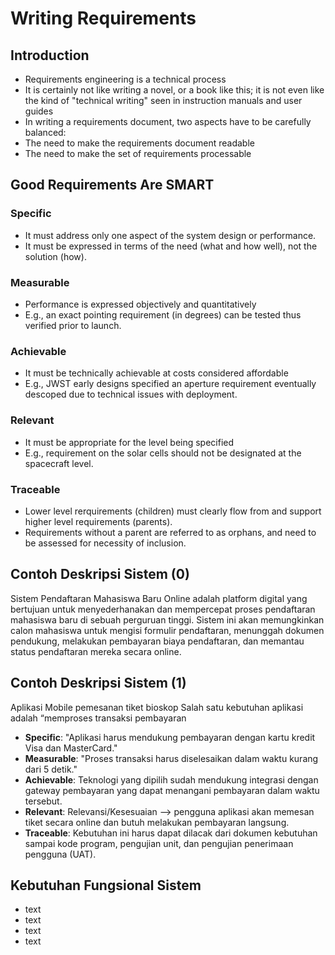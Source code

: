 # Writing Requirements

## Introduction

- Requirements engineering is a technical process
- It is certainly not like writing a novel, or a book like this; it is not even like the kind of "technical writing" seen in instruction manuals and user guides
- In writing a requirements document, two aspects have to be carefully balanced:
- The need to make the requirements document readable
- The need to make the set of requirements processable

## Good Requirements Are SMART

### Specific

- It must address only one aspect of the system design or performance.
- It must be expressed in terms of the need (what and how well), not the solution (how).

### Measurable

- Performance is expressed objectively and quantitatively
- E.g., an exact pointing requirement (in degrees) can be tested thus verified prior to launch.

### Achievable

- It must be technically achievable at costs considered affordable
- E.g., JWST early designs specified an aperture requirement eventually descoped due to technical issues with deployment.

### Relevant

- It must be appropriate for the level being specified
- E.g., requirement on the solar cells should not be designated at the spacecraft level.

### Traceable

- Lower level rerquirements (children) must clearly flow from and support higher level requirements (parents).
- Requirements without a parent are referred to as orphans, and need to be assessed for necessity of inclusion.

## Contoh Deskripsi Sistem (0)

Sistem Pendaftaran Mahasiswa Baru Online adalah platform digital yang bertujuan untuk menyederhanakan dan mempercepat proses pendaftaran mahasiswa baru di sebuah perguruan tinggi. Sistem ini akan memungkinkan calon mahasiswa untuk mengisi formulir pendaftaran, menunggah dokumen pendukung, melakukan pembayaran biaya pendaftaran, dan memantau status pendaftaran mereka secara online.

## Contoh Deskripsi Sistem (1)

Aplikasi Mobile pemesanan tiket bioskop
Salah satu kebutuhan aplikasi adalah “memproses transaksi pembayaran

- **Specific**: "Aplikasi harus mendukung pembayaran dengan kartu kredit Visa dan MasterCard."
- **Measurable**: "Proses transaksi harus diselesaikan dalam waktu kurang dari 5 detik."
- **Achievable**: Teknologi yang dipilih sudah mendukung integrasi dengan gateway pembayaran yang dapat menangani pembayaran dalam waktu tersebut.
- **Relevant**: Relevansi/Kesesuaian —> pengguna aplikasi akan memesan tiket secara online dan butuh melakukan pembayaran langsung.
- **Traceable**: Kebutuhan ini harus dapat dilacak dari dokumen kebutuhan sampai kode program, pengujian unit, dan pengujian penerimaan pengguna (UAT).

## Kebutuhan Fungsional Sistem

- text
- text
- text
- text
